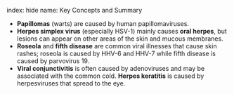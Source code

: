 index: hide
name: Key Concepts and Summary

  *  **Papillomas** (warts) are caused by human papillomaviruses.
  *  **Herpes simplex virus** (especially HSV-1) mainly causes  **oral herpes**, but lesions can appear on other areas of the skin and mucous membranes.
  *  **Roseola** and  **fifth disease** are common viral illnesses that cause skin rashes; roseola is caused by HHV-6 and HHV-7 while fifth disease is caused by parvovirus 19.
  *  **Viral conjunctivitis** is often caused by adenoviruses and may be associated with the common cold.  **Herpes keratitis** is caused by herpesviruses that spread to the eye.

